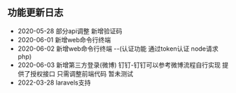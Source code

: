 ## 功能更新日志
  * 2020-05-28 部分api调整 新增验证码       
  * 2020-06-01 新增web命令行终端      
  * 2020-06-02 新增web命令行终端 --(认证功能 通过token认证 node请求php)     
  * 2020-06-03 新增第三方登录(微博) 钉钉-钉钉可以参考微博流程自行实现 提供了授权接口 只需调整前端代码 暂未测试
  * 2022-03-28 laravels支持
